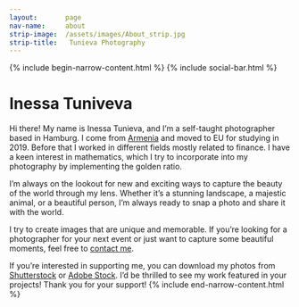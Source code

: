 ```yaml
---
layout:       page
nav-name:     about
strip-image:  /assets/images/About_strip.jpg
strip-title:   Tunieva Photography
---
```

{% include begin-narrow-content.html %}
{% include social-bar.html %}

# Inessa Tuniveva

Hi there! My name is Inessa Tunieva, and I’m a self-taught photographer based in Hamburg. I come from [Armenia](https://en.wikipedia.org/wiki/Armenia) and moved to EU for studying in 2019. Before that I worked in different fields mostly related to finance.  I have a keen interest in mathematics, which I try to incorporate into my photography by implementing the golden ratio.

I’m always on the lookout for new and exciting ways to capture the beauty of the world through my lens. Whether it’s a stunning landscape, a majestic animal, or a beautiful person, I’m always ready to snap a photo and share it with the world.

I try to create images that are unique and memorable. If you’re looking for a photographer for your next event or just want to capture some beautiful moments, feel free to [contact me](https://innatunieva.github.io/Contact.html).

If you’re interested in supporting me, you can download my photos from [Shutterstock](https://www.shutterstock.com/g/innatunieva) or [Adobe Stock](https://stock.adobe.com/de/contributor/211016577/Inessa). I’d be thrilled to see my work featured in your projects! Thank you for your support!
{% include end-narrow-content.html %}
